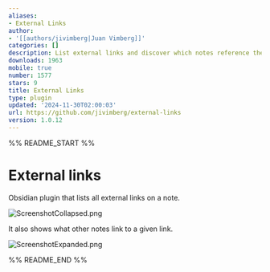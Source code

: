 ```yaml
---
aliases:
- External Links
author:
- '[[authors/jivimberg|Juan Vimberg]]'
categories: []
description: List external links and discover which notes reference them.
downloads: 1963
mobile: true
number: 1577
stars: 9
title: External Links
type: plugin
updated: '2024-11-30T02:00:03'
url: https://github.com/jivimberg/external-links
version: 1.0.12
---
```


%% README_START %%

# External links

Obsidian plugin that lists all external links on a note.

![ScreenshotCollapsed.png](https://raw.githubusercontent.com/jivimberg/external-links/HEAD/images%2FScreenshotCollapsed.png)

It also shows what other notes link to a given link.

![ScreenshotExpanded.png](https://raw.githubusercontent.com/jivimberg/external-links/HEAD/images%2FScreenshotExpanded.png)



%% README_END %%